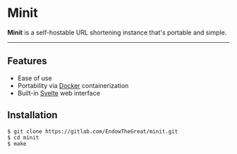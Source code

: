 # Minit

**Minit** is a self-hostable URL shortening instance that's portable and simple.

----

## Features
- Ease of use
- Portability via [Docker](https://www.docker.com/) containerization
- Built-in [Svelte](https://svelte.dev/) web interface

## Installation
```
$ git clone https://gitlab.com/EndowTheGreat/minit.git
$ cd minit
$ make
```